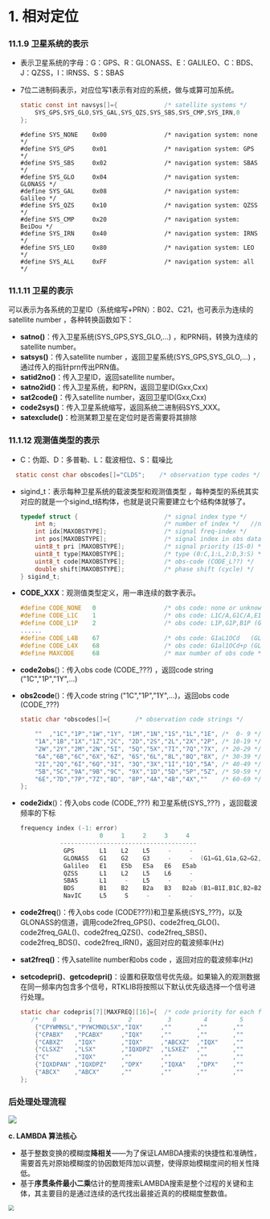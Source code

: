 
# 1. 相对定位

### 11.1.9 卫星系统的表示

- 表示卫星系统的字母：G：GPS、R：GLONASS、E：GALILEO、C：BDS、J：QZSS，I：IRNSS、S：SBAS

- 7位二进制码表示，对应位写1表示有对应的系统，做与或算可加系统。

  ```c
  static const int navsys[]={             /* satellite systems */
      SYS_GPS,SYS_GLO,SYS_GAL,SYS_QZS,SYS_SBS,SYS_CMP,SYS_IRN,0
  };
  ```

  ```
  #define SYS_NONE    0x00                /* navigation system: none */
  #define SYS_GPS     0x01                /* navigation system: GPS */
  #define SYS_SBS     0x02                /* navigation system: SBAS */
  #define SYS_GLO     0x04                /* navigation system: GLONASS */
  #define SYS_GAL     0x08                /* navigation system: Galileo */
  #define SYS_QZS     0x10                /* navigation system: QZSS */
  #define SYS_CMP     0x20                /* navigation system: BeiDou */
  #define SYS_IRN     0x40                /* navigation system: IRNS */
  #define SYS_LEO     0x80                /* navigation system: LEO */
  #define SYS_ALL     0xFF                /* navigation system: all */
  ```

### 11.1.11 卫星的表示

可以表示为各系统的卫星ID（系统缩写+PRN）：B02、C21，也可表示为连续的satellite number ，各种转换函数如下：

- **satno()**：传入卫星系统(SYS_GPS,SYS_GLO,...) ，和PRN码，转换为连续的satellite number。
- **satsys()**：传入satellite number ，返回卫星系统(SYS_GPS,SYS_GLO,...) ，通过传入的指针prn传出PRN值。
- **satid2no()**：传入卫星ID，返回satellite number。
- **satno2id()**：传入卫星系统，和PRN，返回卫星ID(Gxx,Cxx)
- **sat2code()**：传入satellite number，返回卫星ID(Gxx,Cxx)
- **code2sys()**：传入卫星系统缩写，返回系统二进制码SYS_XXX。
- **satexclude()**：检测某颗卫星在定位时是否需要将其排除

### 11.1.12 观测值类型的表示

- C：伪距、D：多普勒、L：载波相位、S：载噪比

```c
  static const char obscodes[]="CLDS";    /* observation type codes */
```

- sigind_t：表示每种卫星系统的载波类型和观测值类型 ，每种类型的系统其实对应的就是一个sigind_t结构体，也就是说只需要建立七个结构体就够了。 

  ```c
  typedef struct {                        /* signal index type */
      int n;                              /* number of index */   //n代表这个卫星系统总的观测值类型，对应的卫星系统标识符后面的数字
      int idx[MAXOBSTYPE];                /* signal freq-index */
      int pos[MAXOBSTYPE];                /* signal index in obs data (-1:no) */
      uint8_t pri [MAXOBSTYPE];           /* signal priority (15-0) */
      uint8_t type[MAXOBSTYPE];           /* type (0:C,1:L,2:D,3:S) */
      uint8_t code[MAXOBSTYPE];           /* obs-code (CODE_L??) */
      double shift[MAXOBSTYPE];           /* phase shift (cycle) */
  } sigind_t;
  
  ```

- **CODE_XXX**：观测值类型定义，用一串连续的数字表示。

  ```c
  #define CODE_NONE   0                   /* obs code: none or unknown */
  #define CODE_L1C    1                   /* obs code: L1C/A,G1C/A,E1C (GPS,GLO,GAL,QZS,SBS) */
  #define CODE_L1P    2                   /* obs code: L1P,G1P,B1P (GPS,GLO,BDS) */
  ......
  #define CODE_L4B    67                  /* obs code: G1aL1OCd   (GLO) */
  #define CODE_L4X    68                  /* obs code: G1al1OCd+p (GLO) */
  #define MAXCODE     68                  /* max number of obs code */
  ```

- **code2obs**()：传入obs code (CODE_???) ，返回code string ("1C","1P","1Y",...)

- **obs2code**()：传入code string ("1C","1P","1Y",...)，返回obs code (CODE_???) 

  ```c
  static char *obscodes[]={       /* observation code strings */
      
      ""  ,"1C","1P","1W","1Y", "1M","1N","1S","1L","1E", /*  0- 9 */
      "1A","1B","1X","1Z","2C", "2D","2S","2L","2X","2P", /* 10-19 */
      "2W","2Y","2M","2N","5I", "5Q","5X","7I","7Q","7X", /* 20-29 */
      "6A","6B","6C","6X","6Z", "6S","6L","8L","8Q","8X", /* 30-39 */
      "2I","2Q","6I","6Q","3I", "3Q","3X","1I","1Q","5A", /* 40-49 */
      "5B","5C","9A","9B","9C", "9X","1D","5D","5P","5Z", /* 50-59 */
      "6E","7D","7P","7Z","8D", "8P","4A","4B","4X",""    /* 60-69 */
  };
  ```

- **code2idx**()：传入obs code (CODE_???) 和卫星系统(SYS_???) ，返回载波频率的下标

  ```c
  frequency index (-1: error)
                        0     1     2     3     4 
             --------------------------------------
              GPS       L1    L2    L5     -     - 
              GLONASS   G1    G2    G3     -     -  (G1=G1,G1a,G2=G2,G2a)
              Galileo   E1    E5b   E5a   E6   E5ab
              QZSS      L1    L2    L5    L6     - 
              SBAS      L1     -    L5     -     -
              BDS       B1    B2    B2a   B3   B2ab (B1=B1I,B1C,B2=B2I,B2b)
              NavIC     L5     S     -     -     - 
  ```

- **code2freq**()：传入obs code (CODE???))和卫星系统(SYS_???)，以及GLONASS的信道，调用code2freq_GPS()、code2freq_GLO()、code2freq_GAL()、code2freq_QZS()、code2freq_SBS()、code2freq_BDS()、code2freq_IRN()，返回对应的载波频率(Hz) 

- **sat2freq()**：传入satellite number和obs code ，返回对应的载波频率(Hz) 

- **setcodepri()**、**getcodepri()**：设置和获取信号优先级。如果输入的观测数据在同一频率内包含多个信号，RTKLIB将按照以下默认优先级选择一个信号进行处理。 

  ```c
  static char codepris[7][MAXFREQ][16]={  /* code priority for each freq-index */
     /*    0         1          2          3         4         5     */
      {"CPYWMNSL","PYWCMNDLSX","IQX"     ,""       ,""       ,""      ,""}, /* GPS */
      {"CPABX"   ,"PCABX"     ,"IQX"     ,""       ,""       ,""      ,""}, /* GLO */
      {"CABXZ"   ,"IQX"       ,"IQX"     ,"ABCXZ"  ,"IQX"    ,""      ,""}, /* GAL */
      {"CLSXZ"   ,"LSX"       ,"IQXDPZ"  ,"LSXEZ"  ,""       ,""      ,""}, /* QZS */
      {"C"       ,"IQX"       ,""        ,""       ,""       ,""      ,""}, /* SBS */
      {"IQXDPAN" ,"IQXDPZ"    ,"DPX"     ,"IQXA"   ,"DPX"    ,""      ,""}, /* BDS */
      {"ABCX"    ,"ABCX"      ,""        ,""       ,""       ,""      ,""}  /* IRN */
  };
  ```

### 后处理处理流程

![](https://pic-bed-1316053657.cos.ap-nanjing.myqcloud.com/img/ce409d244fbd4dc0a3da7c4cb5c93c85.png)

**c. LAMBDA 算法核心**

- 基于整数变换的模糊度**降相关**——为了保证LAMBDA捜索的快捷性和准确性，需要首先对原始模糊度的协因数矩阵加以调整，使得原始模糊度间的相关性降低。
- 基于**序贯条件最小二乘**估计的整周捜索LAMBDA搜索是整个过程的关键和主体，其主要目的是通过连续的迭代找出最接近真的的模糊度整数值。

<img src="https://pic-bed-1316053657.cos.ap-nanjing.myqcloud.com/img/52c78060560c477689d8c4aaff88cfb6.png" style="zoom: 67%;" />